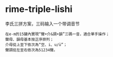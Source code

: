 # rime-triple-lishi
李氏三拼方案，三码输入一个带调音节

    在e-m的15鍵內實現“聲+介&調+韻”三碼一音，適合單手操作；
    聲母、韻母基本按正序排列；
    介母從上至下依次為“空、i、u/ü”；
    聲調從左至右依次為51234聲。
